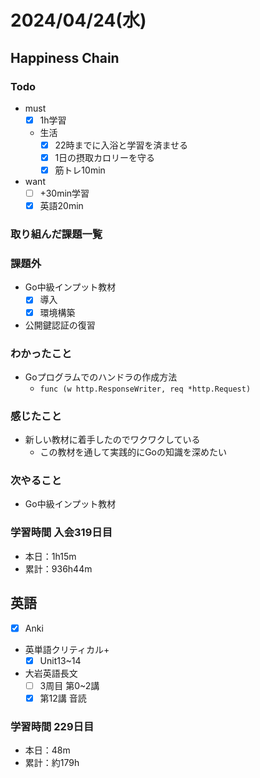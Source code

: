 # 2024/04/24(水)

## Happiness Chain

### Todo

- must
  - [x] 1h学習
  - 生活
    - [x] 22時までに入浴と学習を済ませる
    - [x] 1日の摂取カロリーを守る
    - [x] 筋トレ10min
- want
  - [ ] +30min学習
  - [x] 英語20min

### 取り組んだ課題一覧

### 課題外

- Go中級インプット教材
  - [x] 導入
  - [x] 環境構築

- 公開鍵認証の復習

### わかったこと

- Goプログラムでのハンドラの作成方法
  - `func (w http.ResponseWriter, req *http.Request)`

### 感じたこと

- 新しい教材に着手したのでワクワクしている
  - この教材を通して実践的にGoの知識を深めたい

### 次やること

- Go中級インプット教材

### 学習時間 入会319日目

- 本日：1h15m
- 累計：936h44m

## 英語

- [x] Anki
- 英単語クリティカル+
  - [x] Unit13~14
- 大岩英語長文
  - [ ] 3周目 第0~2講
  - [x] 第12講 音読

### 学習時間 229日目

- 本日：48m
- 累計：約179h
